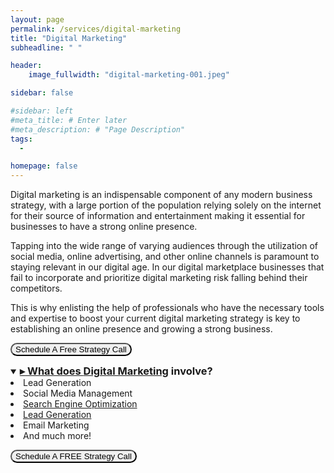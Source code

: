 ```yaml
---
layout: page
permalink: /services/digital-marketing
title: "Digital Marketing"
subheadline: " "

header:
    image_fullwidth: "digital-marketing-001.jpeg"

sidebar: false

#sidebar: left
#meta_title: # Enter later
#meta_description: # "Page Description"
tags:
  - 

homepage: false
---
```




Digital marketing is an indispensable component of any modern business strategy, with a large portion of the population relying solely on the internet for their source of information and entertainment making it essential for businesses to have a strong online presence.

Tapping into the wide range of varying audiences through the utilization of social media, online advertising, and other online channels is paramount to staying relevant in our digital age. In our digital marketplace businesses that fail to incorporate and prioritize digital marketing risk falling behind their competitors.

This is why enlisting the help of professionals who have the necessary tools and expertise to boost your current digital marketing strategy is key to establishing an online presence and growing a strong business.

<a href="https://calendly.com/mayowa-liquidleads/demo"><button id="digital-marketing-cta1" style="border-radius: 12px">Schedule A Free Strategy Call</button>


<details id="test" class="dropdown_body" open>
    <summary class="dropdown-title"><h3 style="display: inline"><span class="custom-marker">▸</span> What does <a href="URL">Digital Marketing</a> involve?</h3></summary>


 <li>Lead Generation</li> <!--- Add page/create section within page-->
<li>Social Media Management</li> <!--- Add page/create section within page -->
<li><a  href="/services/seo">Search Engine Optimization</a></li>
<li><a  href="/services/lead-generation">Lead Generation</a></li>
<li>Email Marketing</li>
<li>And much more!</li>

</details>

 



<a href="https://calendly.com/mayowa-liquidleads/demo"><button id="digital-marketing-cta2" style="border-radius: 12px">Schedule A FREE Strategy Call</button>

<!--- write blogs about email marketing and influencer marketing -->
<!-- -fix why seo can't be seen on page -->